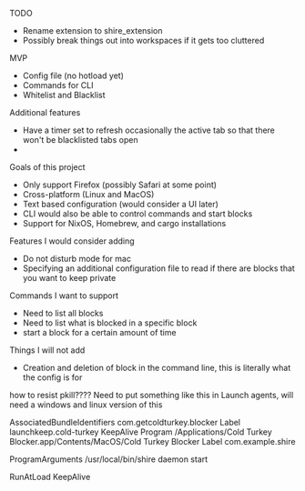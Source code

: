 TODO
- Rename extension to shire_extension
- Possibly break things out into workspaces if it gets too cluttered


MVP
- Config file (no hotload yet)
- Commands for CLI
- Whitelist and Blacklist

Additional features
- Have a timer set to refresh occasionally the active tab so that there won't be blacklisted tabs open
- 

Goals of this project
- Only support Firefox (possibly Safari at some point)
- Cross-platform (Linux and MacOS)
- Text based configuration (would consider a UI later)
- CLI would also be able to control commands and start blocks
- Support for NixOS, Homebrew, and cargo installations

Features I would consider adding
- Do not disturb mode for mac
- Specifying an additional configuration file to read if there are blocks that you want to keep private






Commands I want to support


- Need to list all blocks
- Need to list what is blocked in a specific block
- start a block for a certain amount of time



Things I will not add
- Creation and deletion of block in the command line, this is literally what the config is for

how to resist pkill????
Need to put something like this in Launch agents, will need a windows and linux version of this
<?xml version="1.0" encoding="UTF-8"?>
<!DOCTYPE plist PUBLIC "-//Apple//DTD PLIST 1.0//EN" "http://www.apple.com/DTDs/PropertyList-1.0.dtd">
<plist version="1.0">
<dict>
<key>AssociatedBundleIdentifiers</key>
<array><string>com.getcoldturkey.blocker</string></array>
<key>Label</key>
<string>launchkeep.cold-turkey</string>
<key>KeepAlive</key>
<true/>
<key>Program</key>
<string>/Applications/Cold Turkey Blocker.app/Contents/MacOS/Cold Turkey Blocker</string>
</dict>
</plist>



<?xml version="1.0" encoding="UTF-8"?>
<!DOCTYPE plist PUBLIC "-//Apple//DTD PLIST 1.0//EN" "http://www.apple.com/DTDs/PropertyList-1.0.dtd">
<plist version="1.0">
<dict>
  <key>Label</key>
  <string>com.example.shire</string>

  <key>ProgramArguments</key>
  <array>
    <string>/usr/local/bin/shire</string>
    <string>daemon</string>
    <string>start</string>
  </array>

  <key>RunAtLoad</key>
  <true/>
  <key>KeepAlive</key>
  <true/>
</dict>
</plist>

